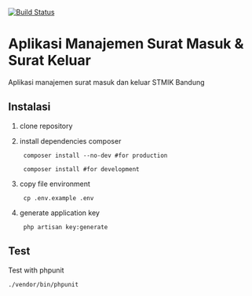 [![Build Status](https://travis-ci.org/bayubimantarar/suratapp.svg?branch=master)](https://travis-ci.org/bayubimantarar/suratapp)

# Aplikasi Manajemen Surat Masuk & Surat Keluar
Aplikasi manajemen surat masuk dan keluar STMIK Bandung

## Instalasi
1. clone repository
2. install dependencies composer

        composer install --no-dev #for production

        composer install #for development

3. copy file environment

        cp .env.example .env

4. generate application key

        php artisan key:generate

## Test
Test with phpunit

    ./vendor/bin/phpunit
